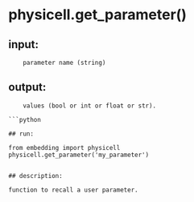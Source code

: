 # physicell.get_parameter()

## input:
```
    parameter name (string)

```

## output:
```
    values (bool or int or float or str).

```python

## run:
```
    from embedding import physicell
    physicell.get_parameter('my_parameter')

```

## description:
```
    function to recall a user parameter.
```
